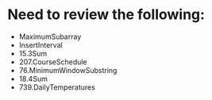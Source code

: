 # Need to review the following:

- MaximumSubarray
- InsertInterval
- 15.3Sum
- 207.CourseSchedule
- 76.MinimumWindowSubstring
- 18.4Sum
- 739.DailyTemperatures
